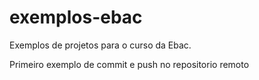 # exemplos-ebac
Exemplos de projetos para o curso da Ebac.

Primeiro exemplo de commit e push no repositorio remoto